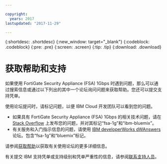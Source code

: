 ```yaml
---

copyright:
  years: 2017
lastupdated: "2017-11-29"

---
```


{:shortdesc: .shortdesc}
{:new_window: target="_blank"}
{:codeblock: .codeblock}
{:pre: .pre}
{:screen: .screen}
{:tip: .tip}
{:download: .download}

# 获取帮助和支持

如果使用 FortiGate Security Appliance (FSA) 1Gbps 时遇到问题，那么可以通过搜索信息或通过以下列出的其中一个论坛询问问题来获取帮助。您还可以提交支持凭单。

使用论坛提问时，请标记问题，以便 IBM Cloud 开发团队可以看到您的问题。

* 如果具有 FortiGate Security Appliance (FSA) 1Gbps 的相关技术问题，请在 [Stack Overflow](https://stackoverflow.com/search?q=fsa-1g+ibm-bluemix) 上发布您的问题，并对其标记“fsa-1g”和“ibm-bluemix”。
* 有关服务和入门指示信息的问题，请使用 [IBM developerWorks dWAnswers](https://developer.ibm.com/answers/topics/fsa-1g.html?smartspace=bluemix) 论坛。包含“fsa-1g”和“bluemix”标记。

请参阅[获取帮助](https://console.bluemix.net/docs/support/index.html#getting-help)以获取有关使用论坛的更多详细信息。

有关提交 IBM 支持凭单或支持级别和凭单严重性的信息，请参阅[联系支持人员](https://console.bluemix.net/docs/support/index.html#contacting-support)。
